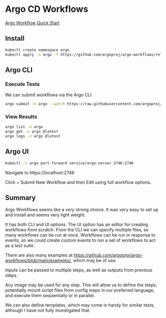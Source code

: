 # Argo CD Workflows

[Argo Workflow Quick Start](https://argo-workflows.readthedocs.io/en/latest/quick-start/)

## Install

```bash
kubectl create namespace argo
kubectl apply -n argo -f https://github.com/argoproj/argo-workflows/releases/download/v3.5.5/quick-start-minimal.yaml
```

## Argo CLI

### Execute Tests

We can submit workflows via the Argo CLI

```bash
argo submit -n argo --watch https://raw.githubusercontent.com/argoproj/argo-workflows/main/examples/hello-world.yaml
```

### View Results

```bash
argo list -n argo
argo get -n argo @latest
argo logs -n argo @latest
```

## Argo UI

```bash
kubectl -n argo port-forward service/argo-server 2746:2746
```

Navigate to https://localhost:2746

Click + Submit New Workflow and then Edit using full workflow options.

## Summary

Argo Workflows seems like a very strong choice. It was very easy to set up and install and seems very light weight.

It has both CLI and UI options. The UI option has an editor for creating workflows from scratch. From the CLI we can specify multiple files, so many workflows can be run at once. Workflows can be run in response to events, so we could create custom events to run a set of workflows to act as a test suite.

There are also many examples at https://github.com/argoproj/argo-workflows/blob/main/examples/, which may be of use.

Inputs can be passed to multiple steps, as well as outputs from previous steps.

Any image may be used for any step. This will allow us to define the steps, potentially mount script files from config maps in our preferred language, and execute them sequentially or in parallel.

We can also define templates, which may come in handy for similar tests, although I have not fully investigated that.
